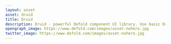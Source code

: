 ```yaml
---
layout: asset
asset: druid
title: Druid
description: Druid - powerful Defold component UI library. Use basic Druid components or make your own game-specific components to make amazing GUI in your games
opengraph_image: https://www.defold.com/images/asset-nohero.jpg
twitter_image: https://www.defold.com/images/asset-nohero.jpg
---
```

